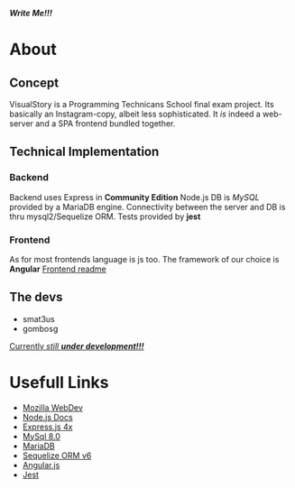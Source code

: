 ***Write Me!!!***

# About
## Concept
VisualStory is a Programming Technicans School final exam project.
Its basically an Instagram-copy, albeit less sophisticated.
It *is* indeed a web-server and a SPA frontend bundled together.

## Technical Implementation
### Backend
Backend uses Express in **Community Edition** Node.js
DB is *MySQL* provided by a MariaDB engine.
Connectivity between the server and DB is thru mysql2/Sequelize ORM.
Tests provided by **jest**

### Frontend
As for most frontends language is js too.
The framework of our choice is **Angular**
[Frontend readme](./frontend/README.md)

## The devs
- smat3us
- gombosg

[Currently *still* ***under development!!!***](./TODO.MD)

# Usefull Links

- [Mozilla WebDev](https://developer.mozilla.org/en-US/)
- [Node.js Docs](https://nodejs.org/en/docs)
- [Express.js 4x](https://expressjs.com/en/4x/api.html)
- [MySql 8.0](https://dev.mysql.com/doc/refman/8.0/en/)
- [MariaDB](https://mariadb.org/documentation/)
- [Sequelize ORM v6](https://sequelize.org/docs/v6/)
- [Angular.js](https://docs.angularjs.org/api)
- [Jest](https://jestjs.io/)